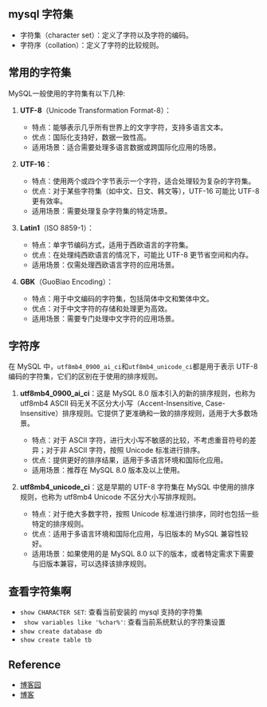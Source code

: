 ## mysql 字符集

- 字符集（character set）：定义了字符以及字符的编码。
- 字符序（collation）：定义了字符的比较规则。

## 常用的字符集
MySQL一般使用的字符集有以下几种:

1. **UTF-8**（Unicode Transformation Format-8）：
   - 特点：能够表示几乎所有世界上的文字字符，支持多语言文本。
   - 优点：国际化支持好，数据一致性高。
   - 适用场景：适合需要处理多语言数据或跨国际化应用的场景。

2. **UTF-16**：
   - 特点：使用两个或四个字节表示一个字符，适合处理较为复杂的字符集。
   - 优点：对于某些字符集（如中文、日文、韩文等），UTF-16 可能比 UTF-8 更有效率。
   - 适用场景：需要处理复杂字符集的特定场景。

3. **Latin1**（ISO 8859-1）：
   - 特点：单字节编码方式，适用于西欧语言的字符集。
   - 优点：在处理纯西欧语言的情况下，可能比 UTF-8 更节省空间和内存。
   - 适用场景：仅需处理西欧语言字符的应用场景。

4. **GBK**（GuoBiao Encoding）：
   - 特点：用于中文编码的字符集，包括简体中文和繁体中文。
   - 优点：对于中文字符的存储和处理更为高效。
   - 适用场景：需要专门处理中文字符的应用场景。

## 字符序
在 MySQL 中，`utf8mb4_0900_ai_ci`和`utf8mb4_unicode_ci`都是用于表示 UTF-8 编码的字符集，它们的区别在于使用的排序规则。

1. **utf8mb4_0900_ai_ci**：这是 MySQL 8.0 版本引入的新的排序规则，也称为 utf8mb4 ASCII 码无关不区分大小写（Accent-Insensitive, Case-Insensitive）排序规则。它提供了更准确和一致的排序规则，适用于大多数场景。
   - 特点：对于 ASCII 字符，进行大小写不敏感的比较，不考虑重音符号的差异；对于非 ASCII 字符，按照 Unicode 标准进行排序。
   - 优点：提供更好的排序结果，适用于多语言环境和国际化应用。
   - 适用场景：推荐在 MySQL 8.0 版本及以上使用。

2. **utf8mb4_unicode_ci**：这是早期的 UTF-8 字符集在 MySQL 中使用的排序规则，也称为 utf8mb4 Unicode 不区分大小写排序规则。
   - 特点：对于绝大多数字符，按照 Unicode 标准进行排序，同时也包括一些特定的排序规则。
   - 优点：适用于多语言环境和国际化应用，与旧版本的 MySQL 兼容性较好。
   - 适用场景：如果使用的是 MySQL 8.0 以下的版本，或者特定需求下需要与旧版本兼容，可以选择该排序规则。


## 查看字符集啊
- `show CHARACTER SET`: 查看当前安装的 mysql 支持的字符集
- ` show variables like '%char%'`: 查看当前系统默认的字符集设置
- `show create database db`
- `show create table tb`

## Reference
- [博客园](https://www.cnblogs.com/chyingp/p/mysql-character-set-collation.html)
- [博客](http://docs.lvrui.io/2016/08/21/%E4%BF%AE%E6%94%B9MySQL%E7%9A%84%E5%AD%97%E7%AC%A6%E9%9B%86%E4%B8%BAutf8mb4/)